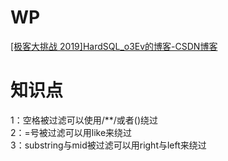# WP
[[极客大挑战 2019]HardSQL_o3Ev的博客-CSDN博客](https://blog.csdn.net/qq_51652864/article/details/115740086)
# 知识点
1：空格被过滤可以使用/**/或者()绕过<br />2：=号被过滤可以用like来绕过<br />3：substring与mid被过滤可以用right与left来绕过

